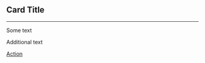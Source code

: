 <div class="au-card">
    <div class="au-card__inner">
        <div class="au-card__title">
            <h2>Card Title</h2>
        </div>
        <hr class="au-card__divider"/>
        <div class="au-card__body">
            <p>Some text</p>
            <p>Additional text</p>
        </div>
        <div class="au-body au-card__footer">
            <a href="#">Action</a>
        </div>
    </div>
</div>
